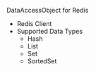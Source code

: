 DataAccessObject for Redis

- Redis Client
- Supported Data Types
  - Hash
  - List
  - Set
  - SortedSet
